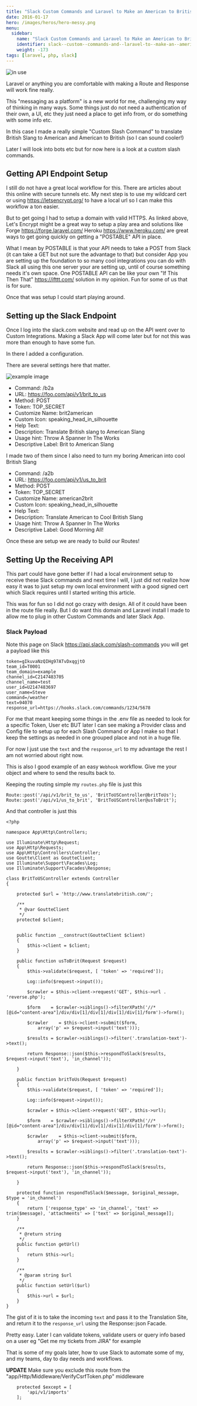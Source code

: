 ```yaml
---
title: "Slack Custom Commands and Laravel to Make an American to British Translater"
date: 2016-01-17
hero: /images/heros/hero-messy.png
menu:
  sidebar:
    name: "Slack Custom Commands and Laravel to Make an American to British Translater"
    identifier: slack--custom--commands-and--laravel-to--make-an--american-to--british--translater
    weight: -173
tags: [laravel, php, slack]
---
```


![in use](https://dl.dropboxusercontent.com/s/b8vwn1peb7s5cet/a2b.gif?dl=0)

Laravel or anything you are comfortable with making a Route and Response will work fine really.

This "messaging as a platform" is a new world for me, challenging my way of thinking in many ways. Some things just do not need a authentication of their own, a UI, etc they just need a place to get info from, or do something with some info etc.

In this case I made a really simple "Custom Slash Command" to translate British Slang to American and American to British (so I can sound cooler!)

Later I will look into bots etc but for now here is a look at a custom slash commands.

## Getting API Endpoint Setup

I still do not have a great local workflow for this. There are articles about this online with secure tunnels etc. My next step is to use my wildcard cert or using https://letsencrypt.org/ to have a local url so I can make this workflow a ton easier. 

But to get going I had to setup a domain with valid HTTPS. As linked above, Let's Encrypt might be a great way to setup a play area and solutions like Forge https://forge.laravel.com/ Heroku https://www.heroku.com/ are great ways to get going quickly on getting a "POSTABLE" API in place.

What I mean by POSTABLE is that your API needs to take a POST from Slack (it can take a GET but not sure the advantage to that) but consider App you are setting up the foundation to so many cool integrations you can do with Slack all using this one server your are setting up, until of course something needs it's own space. One POSTABLE API can be like your own "If This Then That" https://ifttt.com/ solution in my opinion. Fun for some of us that is for sure.

Once that was setup I could start playing around.


## Setting up the Slack Endpoint

Once I log into the slack.com website and read up on the API went over to Custom Integrations. Making a Slack App will come later but for not this was more than enough to have some fun.

In there I added a configuration.

There are several settings here that matter.

![example image](https://dl.dropboxusercontent.com/s/jbnl2yn9e9odfhg/slack_image_1.png?dl=0)


  * Command: /b2a
  * URL: https://foo.com/api/v1/brit_to_us
  * Method: POST
  * Token: TOP_SECRET
  * Customize Name: brit2american
  * Custom Icon: speaking_head_in_silhouette
  * Help Text: 
  *   Description: Translate British slang to American Slang
  *   Usage hint:  Throw A Spanner In The Works
  * Descriptive Label: Brit to American Slang
  
I made two of them since I also need to turn my boring American into cool British Slang 

  * Command: /a2b
  * URL: https://foo.com/api/v1/us_to_brit
  * Method: POST
  * Token: TOP_SECRET
  * Customize Name: american2brit
  * Custom Icon: speaking_head_in_silhouette
  * Help Text: 
  *   Description: Translate American to Cool British Slang
  *   Usage hint:  Throw A Spanner In The Works
  * Descriptive Label: Good Morning All!

Once these are setup we are ready to build our Routes!

## Setting Up the Receiving API

This part could have gone better if I had a local environment setup to receive these Slack commands and next time I will, I just did not realize how easy it was to just setup my own local environment with a good signed cert which Slack requires until I started writing this article.

This was for fun so I did not go crazy with design. All of it could have been in the route file really. But I do want this domain and Laravel install I made to allow me to plug in other Custom Commands and later Slack App.

### Slack Payload

Note this page on Slack https://api.slack.com/slash-commands you will get a payload like this

~~~
token=gIkuvaNzQIHg97ATvDxqgjtO
team_id=T0001
team_domain=example
channel_id=C2147483705
channel_name=test
user_id=U2147483697
user_name=Steve
command=/weather
text=94070
response_url=https://hooks.slack.com/commands/1234/5678
~~~

For me that meant keeping some things in the .env file as needed to look for a specific Token, User etc BUT later I can see making a Provider class and Config file to setup up for each Slash Command or App I make so that I keep the settings as needed in one grouped place and not in a huge file. 

For now I just use the `text` and the `response_url` to my advantage the rest I am not worried about right now.

This is also I good example of an easy `Webhook` workflow. Give me your object and where to send the results back to.

Keeping the routing simple my `routes.php` file is just this

~~~
Route::post('/api/v1/brit_to_us', 'BritToUSController@britToUs');
Route::post('/api/v1/us_to_brit', 'BritToUSController@usToBrit');
~~~

And that controller is just this

~~~
<?php

namespace App\Http\Controllers;

use Illuminate\Http\Request;
use App\Http\Requests;
use App\Http\Controllers\Controller;
use Goutte\Client as GoutteClient;
use Illuminate\Support\Facades\Log;
use Illuminate\Support\Facades\Response;

class BritToUSController extends Controller
{

    protected $url = 'http://www.translatebritish.com/';

    /**
     * @var GoutteClient
     */
    protected $client;


    public function __construct(GoutteClient $client)
    {
        $this->client = $client;
    }

    public function usToBrit(Request $request)
    {
        $this->validate($request, [ 'token' => 'required']);

        Log::info($request->input());

        $crawler = $this->client->request('GET', $this->url . 'reverse.php');

        $form    = $crawler->siblings()->filterXPath('//*[@id="content-area"]/div/div[1]/div[1]/div[1]/div[1]/form')->form();

        $crawler    = $this->client->submit($form,
            array('p' => $request->input('text')));

        $results = $crawler->siblings()->filter('.translation-text')->text();

        return Response::json($this->respondToSlack($results, $request->input('text'), 'in_channel'));

    }

    public function britToUs(Request $request)
    {
        $this->validate($request, [ 'token' => 'required']);

        Log::info($request->input());

        $crawler = $this->client->request('GET', $this->url);

        $form    = $crawler->siblings()->filterXPath('//*[@id="content-area"]/div/div[1]/div[1]/div[1]/div[1]/form')->form();

        $crawler    = $this->client->submit($form,
            array('p' => $request->input('text')));

        $results = $crawler->siblings()->filter('.translation-text')->text();

        return Response::json($this->respondToSlack($results, $request->input('text'), 'in_channel'));

    }

    protected function respondToSlack($message, $original_message, $type = 'in_channel')
    {
        return ['response_type' => 'in_channel', 'text' => trim($message), 'attachments' => ['text' => $original_message]];
    }

    /**
     * @return string
     */
    public function getUrl()
    {
        return $this->url;
    }

    /**
     * @param string $url
     */
    public function setUrl($url)
    {
        $this->url = $url;
    }
}

~~~

The gist of it is to take the incoming `text` and pass it to the Translation Site, and return it to the `response_url` using the Response::json Facade.

Pretty easy. Later I can validate tokens, validate users or query info based on a user eg "Get me my tickets from JIRA" for example

That is some of my goals later, how to use Slack to automate some of my, and my teams, day to day needs and workflows. 


**UPDATE**
Make sure you exclude this route from the "app/Http/Middleware/VerifyCsrfToken.php" middleware


```
    protected $except = [
        'api/v1/imports'
    ];
```
